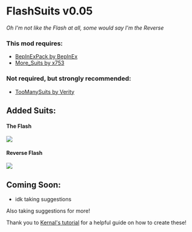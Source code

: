 # FlashSuits v0.05

*Oh I'm not like the Flash at all, some would say I'm the Reverse*

### This mod requires:
- [BepInExPack by BepInEx](https://thunderstore.io/c/lethal-company/p/BepInEx/BepInExPack/)
- [More_Suits by x753](https://thunderstore.io/c/lethal-company/p/x753/More_Suits/)

### Not required, but strongly recommended:
- [TooManySuits by Verity](https://thunderstore.io/c/lethal-company/p/Verity/TooManySuits/)

## Added Suits:

#### The Flash

<img src="https://i.imgur.com/DCmvfPI.png">

#### Reverse Flash

<img src="link">

## Coming Soon:

- idk taking suggestions

Also taking suggestions for more!

Thank you to [Kernal's tutorial](https://www.youtube.com/watch?v=hIyPoJQau4A) for a helpful guide on how to create these!